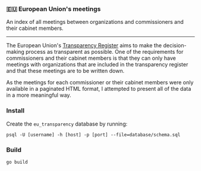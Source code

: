 ### 🇪🇺 European Union's meetings

An index of all meetings between organizations and commissioners and their cabinet members.

---

The European Union's [Transparency Register](http://ec.europa.eu/transparencyregister/public/homePage.do) aims to make the decision-making process as transparent as possible. One of the requirements for commissioners and their cabinet members is that they can only have meetings with organizations that are included in the transparency register and that these meetings are to be written down.

As the meetings for each commissioner or their cabinet members were only available in a paginated HTML format, I attempted to present all of the data in a more meaningful way.


### Install

Create the `eu_transparency` database by running:

    psql -U [username] -h [host] -p [port] --file=database/schema.sql

### Build 

```
go build
```

